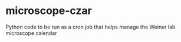 # microscope-czar
Python code to be run as a cron job that helps manage the Weiner lab microscope calendar
